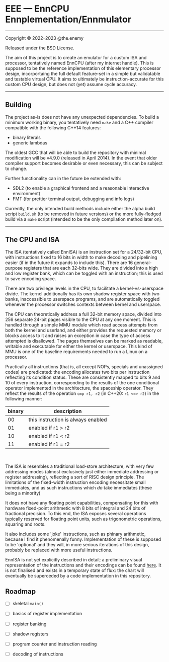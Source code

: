 # EEE — EnnCPU Ennplementation/Ennmulator

----

Copyright © 2022–2023 @the.enemy

Released under the BSD License.

The aim of this project is to create an emulator for a custom ISA and processor, tentatively named EnnCPU (after my internet handle). This is supposed to be the reference implementation of this elementary processor design, incorportaing the full default feature-set in a simple but validatable and testable virtual CPU. It aims to ultimately be instruction-accurate for this custom CPU design, but does not (yet) assume cycle accuracy.

----

## Building

The project as-is does not have any unexpected dependencies. To build a minimum working binary, you tentatively need `make` and a C++ compiler compatible with the following C++14 features:

* binary literals
* generic lambdas

The oldest GCC that will be able to build the repository with minimal modification will be v4.9.0 (released in April 2014). In the event that older compiler support becomes desirable or even necessary, this can be subject to change.

Further functionality can in the future be extended with:

* SDL2 (to enable a graphical frontend and a reasonable interactive environment)
* FMT (for prettier terminal output, debugging and info logs)

Currently, the only intended build methods include either the alpha build script `build.sh` (to be removed in future versions) or the more fully-fledged build via a `make` script (intended to be the only compilation method later on).

----

## The CPU and ISA

The ISA (tentatively called EnnISA) is an instruction set for a 24/32-bit CPU, with instructions fixed to 16 bits in width to make decoding and pipelining easier (if in the future it expands to include this). There are 16 general-purpose registers that are each 32-bits wide. They are divided into a high and low register bank, which can be toggled with an instruction; this is used to save encoding space. 

There are two privilege levels in the CPU, to facilitate a kernel-vs-userspace divide. The kernel additionally has its own shadow register space with two banks, inaccessible to userspace programs, and are automatically toggled whenever the processor switches contexts between kernel and userspace.

The CPU can theoretically address a full 32-bit memory space, divided into 256 separate 24-bit pages visible to the CPU at any one moment. This is handled through a simple MMU module which read access attempts from both the kernel and userland, and either provides the requested memory or blocks access to it and raises an exception in case the type of access attempted is disallowed. The pages themselves can be marked as readable, writable and executable for either the kernel or userspace. This kind of MMU is one of the baseline requirements needed to run a Linux on a processor.

Practically all instructions (that is, all except NOPs, specials and unassigned codes) are predicated: the encoding allocates two bits per instruction reflecting its condition status. These are consistently mapped to bits 9 and 10 of every instruction, corresponding to the results of the one conditional operator implemented in the architecture, the spaceship operator. They reflect the results of the operation `cmp r1, r2` (in C++20: `r1 <=> r2`) in the following manner:

binary | description
--- | ---
00 | this instruction is always enabled
01 | enabled if r1 > r2
10 | enabled if r1 < r2
11 | enabled if r1 = r2

<br>

The ISA is resembles a traditional load-store architecture, with very few addressing modes (almost exclusively just either immediate addressing or register addressing), reflecting a sort of RISC design principle. The limitations of the fixed-width instruction encoding necessitate small immediates, and as such instructions which *do* take immediates (these being a minority)

It does not have any floating point capabilities, compensating for this with hardware fixed-point arithmetic with 8 bits of integral and 24 bits of fractional precision. To this end, the ISA exposes several operations typically reserved for floating point units, such as trigonometric operations, squaring and roots.

It also includes some 'joke' instructions, such as phinary arithmetic, because I find it phenomenally funny. Implementation of these is supposed to be 'optional' and they will, in more serious iterations of this design, probably be replaced with more useful instructions.

EnnISA is not yet explicitly described in detail; a preliminary visual representation of the instructions and their encodings can be found [here](./misc/enncpu-isa.png). It is not finalised and exists in a temporary state of flux: the chart will eventually be superceded by a code implementation in this repository.

## Roadmap

- [ ] skeletal `main()`
- [ ] basics of register implementation
- [ ] register banking
- [ ] shadow registers
- [ ] program counter and instruction reading
- [ ] decoding of instructions

 